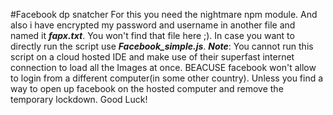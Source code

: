 #Facebook dp snatcher
For this you need the nightmare npm module. And also i have encrypted my password
and username in another file and named it ***fapx.txt***. You won't find that 
file here ;). In case you want to directly run the script use ***Facebook_simple.js***.
***Note***: You cannot run this script on a cloud hosted IDE and make use
of their superfast internet connection to load all the Images at once.
BEACUSE facebook won't allow to login from a different computer(in some other country).
Unless you find a way to open up facebook on the hosted computer and remove 
the temporary lockdown. Good Luck!